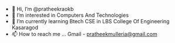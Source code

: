 - 👋 Hi, I’m @pratheekraokb
- 👀 I’m interested in Computers And Technologies
- 🌱 I’m currently learning Btech CSE in LBS College Of Engineering Kasaragod
- 📫 How to reach me ...
      Gmail - pratheekmulleria@gmail.com
